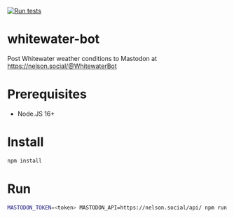 [![Run tests](https://github.com/nelson-social/whitewater-bot/actions/workflows/test.yml/badge.svg)](https://github.com/nelson-social/whitewater-bot/actions/workflows/test.yml)

# whitewater-bot

Post Whitewater weather conditions to Mastodon at https://nelson.social/@WhitewaterBot

# Prerequisites

* Node.JS 16+

# Install

```bash
npm install
```

# Run
```bash
MASTODON_TOKEN=<token> MASTODON_API=https://nelson.social/api/ npm run post-status
```

